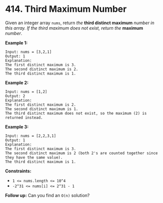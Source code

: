 # 414. Third Maximum Number
Given an integer array `nums`, return *the* **third distinct maximum** *number in this array. If the third maximum does not exist, return the* **maximum** *number*.

**Example 1:**
```
Input: nums = [3,2,1]
Output: 1
Explanation:
The first distinct maximum is 3.
The second distinct maximum is 2.
The third distinct maximum is 1.
```

**Example 2:**
```
Input: nums = [1,2]
Output: 2
Explanation:
The first distinct maximum is 2.
The second distinct maximum is 1.
The third distinct maximum does not exist, so the maximum (2) is returned instead.
```

**Example 3:**
```
Input: nums = [2,2,3,1]
Output: 1
Explanation:
The first distinct maximum is 3.
The second distinct maximum is 2 (both 2's are counted together since they have the same value).
The third distinct maximum is 1.
```

**Constraints:**
- `1 <= nums.length <= 10^4`
- `-2^31 <= nums[i] <= 2^31 - 1`

**Follow up:** Can you find an `O(n)` solution?
